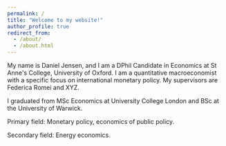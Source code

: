 ```yaml
---
permalink: /
title: "Welcome to my website!"
author_profile: true
redirect_from: 
  - /about/
  - /about.html
---
```

My name is Daniel Jensen, and I am a DPhil Candidate in Economics at St Anne's College, University of Oxford. I am a quantitative macroeconomist with a specific focus on international monetary policy. My supervisors are Federica Romei and XYZ. 

I graduated from MSc Economics at University College London and BSc at the University of Warwick. 

Primary field: Monetary policy, economics of public policy.

Secondary field: Energy economics.

